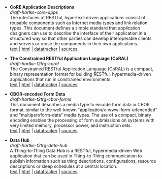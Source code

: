 * <b>CoRE Application Descriptions</b> <br>
  <i>draft-hartke-core-apps</i> <br>
  The interfaces of RESTful, hypertext-driven applications consist of reusable
  components such as Internet media types and link relation types. This document
  defines a simple standard that application designers can use to describe the
  interface of their application in a structured way so that other parties can
  develop interoperable clients and servers or reuse the components in their own
  applications. <br>
  [text](https://tools.ietf.org/id/draft-hartke-core-apps.txt) |
  [html](https://tools.ietf.org/html/draft-hartke-core-apps) |
  [datatracker](https://datatracker.ietf.org/doc/draft-hartke-core-apps/) |
  [sources](core-apps)

* <b>The Constrained RESTful Application Language (CoRAL)</b> <br>
  <i>draft-hartke-t2trg-coral</i> <br>
  The Constrained RESTful Application Language (CoRAL) is a compact, binary
  representation format for building RESTful, hypermedia-driven applications
  that run in constrained environments. <br>
  [text](https://tools.ietf.org/id/draft-hartke-t2trg-coral.txt) |
  [html](https://tools.ietf.org/html/draft-hartke-t2trg-coral) |
  [datatracker](https://datatracker.ietf.org/doc/draft-hartke-t2trg-coral/) |
  [sources](t2trg-coral)

* <b>CBOR-encoded Form Data</b> <br>
  <i>draft-hartke-t2trg-cbor-forms</i> <br>
  This document describes a media type to encode form data in CBOR format,
  similar to the well-known "application/x-www-form-urlencoded" and
  "multipart/form-data" media types. The use of a compact, binary encoding
  enables the processing of form submissions on systems with very limited
  memory, processor power, and instruction sets. <br>
  [text](https://tools.ietf.org/id/draft-hartke-t2trg-cbor-forms.txt) |
  [html](https://tools.ietf.org/html/draft-hartke-t2trg-cbor-forms) |
  [datatracker](https://datatracker.ietf.org/doc/draft-hartke-t2trg-cbor-forms/) |
  [sources](t2trg-cbor-forms)

* <b>Data Hub</b> <br>
  <i>draft-hartke-t2trg-data-hub</i> <br>
  A Thing-to-Thing Data Hub is a RESTful, hypermedia-driven Web
  application that can be used in Thing-to-Thing communication to publish
  information such as thing descriptions, configurations, resource descriptions
  or sleep schedules at a central location. <br>
  [text](https://tools.ietf.org/id/draft-hartke-t2trg-data-hub.txt) |
  [html](https://tools.ietf.org/html/draft-hartke-t2trg-data-hub) |
  [datatracker](https://datatracker.ietf.org/doc/draft-hartke-t2trg-data-hub/) |
  [sources](t2trg-data-hub)
